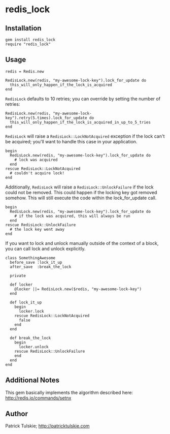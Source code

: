redis_lock
==========

Installation
------------

    gem install redis_lock
    require "redis_lock"

Usage
-----

    redis = Redis.new

    RedisLock.new(redis, "my-awesome-lock-key").lock_for_update do
      this_will_only_happen_if_the_lock_is_acquired
    end

`RedisLock` defaults to 10 retries; you can override by setting the number of retries:

    RedisLock.new(redis, "my-awesome-lock-key").retry(5.times).lock_for_update do
      this_will_only_happen_if_the_lock_is_acquired_in_up_to_5_tries
    end

`RedisLock` will raise a `RedisLock::LockNotAcquired` exception if the lock can't be
acquired; you'll want to handle this case in your application.

    begin
      RedisLock.new(redis, "my-awesome-lock-key").lock_for_update do
        # lock was acquired
      end
    rescue RedisLock::LockNotAcquired
      # couldn't acquire lock!
    end

Additionally, `RedisLock` will raise a `RedisLock::UnlockFailure` if the lock could
not be removed. This could happen if the locking key got removed somehow. This
will still execute the code within the lock_for_update call.

    begin
      RedisLock.new(redis, "my-awesome-lock-key").lock_for_update do
        # if the lock was acquired, this will always be run
      end
    rescue RedisLock::UnlockFailure
      # the lock key went away
    end

If you want to lock and unlock manually outside of the context of a block, you
can call lock and unlock explicitly.

    class SomethingAwesome
      before_save :lock_it_up
      after_save  :break_the_lock

      private

      def locker
        @locker ||= RedisLock.new($redis, "my-awesome-lock-key")
      end

      def lock_it_up
        begin
          locker.lock
        rescue RedisLock::LockNotAcquired
          false
        end
      end

      def break_the_lock
        begin
          locker.unlock
        rescue RedisLock::UnlockFailure
        end
      end
    end

Additional Notes
----------------

This gem basically implements the algorithm described here: http://redis.io/commands/setnx

Author
------

Patrick Tulskie; http://patricktulskie.com
